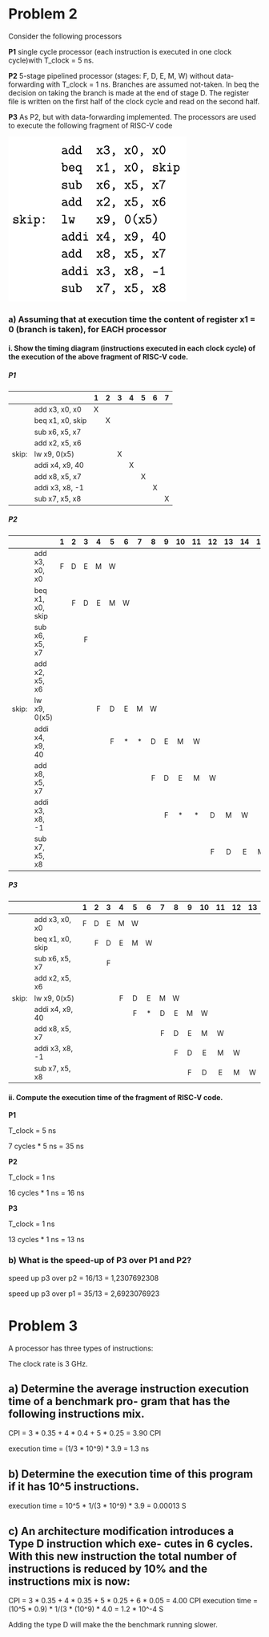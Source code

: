 # Problem 2 

Consider the following processors

**P1** single cycle processor (each instruction is executed in one clock cycle)with T_clock = 5 ns.

**P2** 5-stage pipelined processor (stages: F, D, E, M, W) without data-forwarding with T_clock = 1 ns. Branches are assumed not-taken. In beq the decision on taking the branch is made at the end of stage D. The register file is written on the first half of the clock cycle and read on the second half.

**P3** As P2, but with data-forwarding implemented.
The processors are used to execute the following fragment of RISC-V code

![Alt text](img/ex20_p2.png)

### a) Assuming that at execution time the content of register x1 = 0 (branch is taken), for EACH processor

#### i. Show the timing diagram (instructions executed in each clock cycle) of the execution of the above fragment of RISC-V code.

##### P1

|       |                   | 1 | 2 | 3 | 4 | 5 | 6 | 7 |
|-------|-------------------|:-:|:-:|:-:|:-:|:-:|:-:|:-:|
|       | add    x3, x0, x0 | X |   |   |   |   |   |   |
|       | beq  x1, x0, skip |   | X |   |   |   |   |   |
|       | sub  x6, x5, x7   |   |   |   |   |   |   |   |
|       | add  x2, x5, x6   |   |   |   |   |   |   |   |
| skip: | lw   x9, 0(x5)    |   |   | X |   |   |   |   |
|       | addi x4, x9, 40   |   |   |   | X |   |   |   |
|       | add  x8, x5, x7   |   |   |   |   | X |   |   |
|       | addi x3, x8, -1   |   |   |   |   |   | X |   |
|       | sub  x7, x5, x8   |   |   |   |   |   |   | X |

##### P2

|       |                   | 1 | 2 | 3 | 4 | 5 | 6 | 7 | 8 | 9 | 10 | 11 | 12 | 13 | 14 | 15 | 16 |
|-------|-------------------|:-:|:-:|:-:|:-:|:-:|:-:|:-:|:-:|:-:|:--:|:--:|:--:|:--:|:--:|:--:|:--:|
|       | add    x3, x0, x0 | F | D | E | M | W |   |   |   |   |    |    |    |    |    |    |    |
|       | beq  x1, x0, skip |   | F | D | E | M | W |   |   |   |    |    |    |    |    |    |    |
|       | sub  x6, x5, x7   |   |   | F |   |   |   |   |   |   |    |    |    |    |    |    |    |
|       | add  x2, x5, x6   |   |   |   |   |   |   |   |   |   |    |    |    |    |    |    |    |
| skip: | lw   x9, 0(x5)    |   |   |   | F | D | E | M | W |   |    |    |    |    |    |    |    |
|       | addi x4, x9, 40   |   |   |   |   | F | * | * | D | E |  M |  W |    |    |    |    |    |
|       | add  x8, x5, x7   |   |   |   |   |   |   |   | F | D |  E |  M |  W |    |    |    |    |
|       | addi x3, x8, -1   |   |   |   |   |   |   |   |   | F |  * |  * |  D |  M |  W |    |    |
|       | sub  x7, x5, x8   |   |   |   |   |   |   |   |   |   |    |    |  F |  D |  E |  M |  W |

##### P3

|       |                   | 1 |  2 |  3 | 4 | 5 | 6 |  7 | 8 | 9 | 10 | 11 | 12 | 13 |
|-------|-------------------|:-:|:--:|:--:|:-:|:-:|:-:|:--:|:-:|:-:|:--:|:--:|:--:|:--:|
|       | add    x3, x0, x0 | F | D  | E  | M | W |   |    |   |   |    |    |    |    |
|       | beq  x1, x0, skip |   |  F |  D | E | M | W |    |   |   |    |    |    |    |
|       | sub  x6, x5, x7   |   |    |  F |   |   |   |    |   |   |    |    |    |    |
|       | add  x2, x5, x6   |   |    |    |   |   |   |    |   |   |    |    |    |    |
| skip: | lw   x9, 0(x5)    |   |    |    | F | D | E |  M | W |   |    |    |    |    |
|       | addi x4, x9, 40   |   |    |    |   | F | * |  D | E | M |  W |    |    |    |
|       | add  x8, x5, x7   |   |    |    |   |   |   | F  | D | E |  M |  W |    |    |
|       | addi x3, x8, -1   |   |    |    |   |   |   |    | F | D |  E |  M |  W |    |
|       | sub  x7, x5, x8   |   |    |    |   |   |   |    |   | F |  D |  E |  M |  W |

#### ii. Compute the execution time of the fragment of RISC-V code.

**P1**

T_clock = 5 ns

7 cycles * 5 ns = 35 ns

**P2**

T_clock = 1 ns

16 cycles * 1 ns = 16 ns


**P3**

T_clock = 1 ns

13 cycles * 1 ns = 13 ns

### b) What is the speed-up of P3 over P1 and P2?

speed up p3 over p2 = 16/13 = 1,2307692308 

speed up p3 over p1 = 35/13 = 2,6923076923


# Problem 3

A processor has three types of instructions:


The clock rate is 3 GHz.

## a) Determine the average instruction execution time of a benchmark pro- gram that has the following instructions mix.

CPI = 3 * 0.35 + 4 * 0.4 + 5 * 0.25 = 3.90 CPI

execution time = (1/3 * 10^9) * 3.9 = 1.3 ns

## b) Determine the execution time of this program if it has 10^5 instructions.

execution time = 10^5 * 1/(3 * 10^9) * 3.9 = 0.00013 S

## c) An architecture modification introduces a Type D instruction which exe- cutes in 6 cycles. With this new instruction the total number of instructions is reduced by 10% and the instructions mix is now:

CPI = 3 * 0.35 + 4 * 0.35 + 5 * 0.25 + 6 * 0.05 = 4.00 CPI
execution time = (10^5 * 0.9) * 1/(3 * (10^9) * 4.0 = 1.2 * 10^-4 S

Adding the type D will make the the benchmark running slower.

